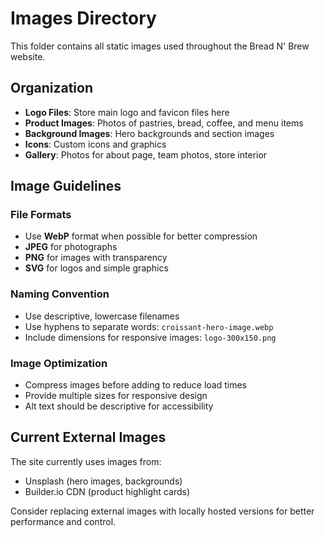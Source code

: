 # Images Directory

This folder contains all static images used throughout the Bread N' Brew website.

## Organization

- **Logo Files**: Store main logo and favicon files here
- **Product Images**: Photos of pastries, bread, coffee, and menu items
- **Background Images**: Hero backgrounds and section images
- **Icons**: Custom icons and graphics
- **Gallery**: Photos for about page, team photos, store interior

## Image Guidelines

### File Formats
- Use **WebP** format when possible for better compression
- **JPEG** for photographs
- **PNG** for images with transparency
- **SVG** for logos and simple graphics

### Naming Convention
- Use descriptive, lowercase filenames
- Use hyphens to separate words: `croissant-hero-image.webp`
- Include dimensions for responsive images: `logo-300x150.png`

### Image Optimization
- Compress images before adding to reduce load times
- Provide multiple sizes for responsive design
- Alt text should be descriptive for accessibility

## Current External Images
The site currently uses images from:
- Unsplash (hero images, backgrounds)
- Builder.io CDN (product highlight cards)

Consider replacing external images with locally hosted versions for better performance and control.

